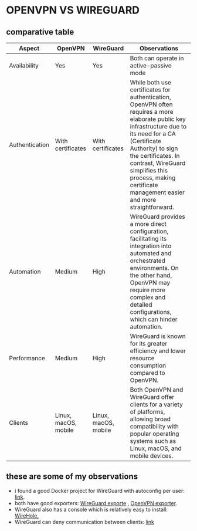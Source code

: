 # OPENVPN VS WIREGUARD

## comparative table

| Aspect        | OpenVPN                                       | WireGuard                                         | Observations                                                   |
|----------------|-----------------------------------------------|---------------------------------------------------|------------------------------------------------------------------|
| Availability  | Yes                                           | Yes                                               | Both can operate in active-passive mode                          |
| Authentication  | With certificates                             | With certificates                                 | While both use certificates for authentication, OpenVPN often requires a more elaborate public key infrastructure due to its need for a CA (Certificate Authority) to sign the certificates. In contrast, WireGuard simplifies this process, making certificate management easier and more straightforward. |
| Automation    | Medium                                        | High                                              | WireGuard provides a more direct configuration, facilitating its integration into automated and orchestrated environments. On the other hand, OpenVPN may require more complex and detailed configurations, which can hinder automation. |
| Performance   | Medium                                        | High                                              | WireGuard is known for its greater efficiency and lower resource consumption compared to OpenVPN.  |
| Clients       | Linux, macOS, mobile                         | Linux, macOS, mobile                              | Both OpenVPN and WireGuard offer clients for a variety of platforms, allowing broad compatibility with popular operating systems such as Linux, macOS, and mobile devices.  |

## these are some of my observations

- i found a good Docker project for WireGuard with autoconfig per user: [link](https://github.com/linuxserver/docker-wireguard). 
- both have good exporters: [WireGuard exporte](https://github.com/MindFlavor/prometheus_wireguard_exporter) , [OpenVPN exporter](https://github.com/kumina/openvpn_exporter). 
- WireGuard also has a console which is relatively easy to install: [WireHole.](https://github.com/IAmStoxe/wirehole/blob/74c4c9cedf686d53304cc3996c9e802fbac3a82b/docker-compose.yml#L41)
- WireGuard can deny communication between clients: [link](https://www.lautenbacher.io/en/lamp-en/wireguard-prohibit-communication-between-clients-client-isolation/)
